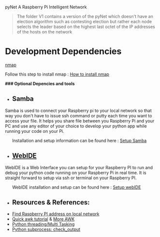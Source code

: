pyNet A Raspberry Pi Intelligent Network

> The folder V1 contains a version of the pyNet which doesn't have an election algorithm such as contesting election but rather each node selects the leader based on the highest last octet of the IP addresses of the hosts on the network


# Development Dependencies

[nmap](https://nmap.org/)

Follow this step to install nmap : [How to install nmap](https://www.raspberrypi.org/documentation/remote-access/ip-address.md)


__### Optional Depencies and tools__

- ## Samba
Samba is used to connect your Raspberry pi to your local network so that way you don't have to issue ssh command or putty each time you want to access your file. It helps you share file between you Raspberry Pi and your PC and use any editor of your choice to develop your python app while running your code on your Pi.

&nbsp;&nbsp;&nbsp;&nbsp;&nbsp; Installation and setup information can be found here : [Setup Samba](https://www.youtube.com/watch?v=iQwWEsuRWUw)

- ## [WebIDE](https://learn.adafruit.com/webide/overview)
WebIDE is a Web Interface you can setup for your Raspberry PI to run and debug your python code running on your Raspberry Pi in real time.
It is straight forward to setup via ssh or terminal on your Raspberry PI.

&nbsp;&nbsp;&nbsp;&nbsp;&nbsp; WebIDE installation and setup can be found here : [Setup webIDE](https://learn.adafruit.com/webide/installation)


- ## Resources & References:
- [Find Raspberry PI address on local network](https://raspberrypi.stackexchange.com/questions/13936/find-raspberry-pi-address-on-local-network/31324)
- [Quick awk tutorial](https://www.youtube.com/watch?v=az6vd0tGhJI&t=402s) & [More AWK](https://www.youtube.com/watch?v=fCw-xf31M_s&t=202s)
- [Python threading/Multi Tasking](https://www.youtube.com/watch?v=EvbA3qVMGaw&t=166s)
- [Python subprocess: check_output](https://www.youtube.com/watch?v=jq3uTixxrns)



